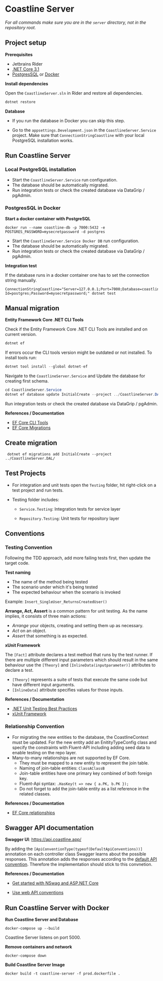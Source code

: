 # Coastline Server

*For all commands make sure you are in the `server` directory, not in the repository root.*

## Project setup

**Prerequisites**

- Jetbrains Rider
- [.NET Core 3.1](https://dotnet.microsoft.com/download/dotnet-core/3.1)
- [PostgresSQL](https://www.postgresql.org/) or [Docker](https://www.docker.com/)

**Install dependencies**

Open the `CoastlineServer.sln` in Rider and restore all dependencies.

```c#
dotnet restore
```

**Database**

- If you run the database in Docker  you can skip this step.

- Go to the `appsettings.Development.json` in the `CoastlineServer.Service` project. Make sure that `ConnectionStringCoastline` with your local PostgreSQL installation works.

## Run Coastline Server

### Local PostgreSQL installation

- Start the `CoastlineServer.Service` run configuration.
- The database should be automatically migrated.
- Run integration tests or check the created database via DataGrip / pgAdmin.

### PostgresSQL in Docker

**Start a docker container with PostgreSQL**

```
docker run --name coastline-db -p 7000:5432 -e POSTGRES_PASSWORD=mysecretpassword -d postgres
```

- Start the `CoastlineServer.Service Docker DB` run configuration.
- The database should be automatically migrated.
- Run integration tests or check the created database via DataGrip / pgAdmin.

**Integration test**

If the database runs in a docker container one has to set the connection string manually.

```
ConnectionStringCoastline="Server=127.0.0.1;Port=7000;Database=coastline;User Id=postgres;Password=mysecretpassword;" dotnet test
```

## Manual migration

**Entity Framework Core .NET CLI Tools**

Check if the Entity Framework Core .NET CLI Tools are installed and on current version.

```c#
dotnet ef
```

If errors occur the CLI tools version might be outdated or not installed. To install tools run:
```c#
dotnet tool install --global dotnet-ef
```

Navigate to the `CoastlineServer.Service` and Update the database for creating first schema.

```c#
cd CoastlineServer.Service 
dotnet ef database update InitialCreate --project ../CoastlineServer.DAL
```

Run integration tests or check the created database via DataGrip / pgAdmin.

**References / Documentation**

* [EF Core CLI Tools]( https://docs.microsoft.com/en-us/ef/core/miscellaneous/cli/dotnet)
* [EF Core Migrations]( https://docs.microsoft.com/en-us/ef/core/managing-schemas/migrations/?tabs=dotnet-core-cli)

## Create migration

```
 dotnet ef migrations add InitialCreate --project ../CoastlineServer.DAL/
```

## Test Projects

- For integration and unit tests open the `Testing` folder, hit right-click on a test project and run tests.

- Testing folder includes:
  - `Service.Testing`: Integration tests for service layer

  - `Repository.Testing`: Unit tests for repository layer

## Conventions

### Testing Convention

Following the TDD approach, add more failing tests first, then update the target code. 

**Test naming**

- The name of the method being tested
- The scenario under which it's being tested
- The expected behaviour when the scenario is invoked

Example: `Insert_SingleUser_ReturnsCreatedUser()`

**Arrange, Act, Assert** is a common pattern for unit testing. As the name implies, it consists of three main actions:

- *Arrange* your objects, creating and setting them up as necessary.
- *Act* on an object.
- *Assert* that something is as expected.

**xUnit Framework**

The `[Fact]` attribute declares a test method that runs by the test runner. If there are multiple different input parameters which should result in the same behaviour use the `[Theory]` and `[InlineData(inputparameter)]` attributes to declare a test.

- `[Theory]` represents a suite of tests that execute the same code but have different input arguments.
- `[InlineData]` attribute specifies values for those inputs.

**References / Documentation**

* [.NET Unit Testing Best Practices]( https://docs.microsoft.com/en-us/dotnet/core/testing/unit-testing-best-practices)
* [xUnit Framework]( https://docs.microsoft.com/en-us/dotnet/core/testing/unit-testing-with-dotnet-test)

### Relationship Convention

- For migrating the new entities to the database, the CoastlineContext must be updated. For the new entity add an EnitityTypeConfig class and specify the constraints with Fluent-API including adding seed data to enable testing on the repo layer.
- Many-to-many relationships are not supported by EF Core.
  - They must be mapped to a new entity to represent the join table.
  - Naming of join-table entities: `ClassAClassB`
  - Join-table entities have one primary key combined of both foreign key.
  - Fluent-Api syntax: `.HasKey(t => new { a.PK, b.PK });`
  - Do not forget to add the join-table entity as a list reference in the related classes.

**References / Documentation**

* [EF Core relationships](https://docs.microsoft.com/en-us/ef/core/modeling/relationships?tabs=fluent-api%2Cfluent-api-simple-key%2Csimple-key)

## Swagger API documentation

**Swagger UI**: https://api.coastline.app/

By adding the `[ApiConventionType(typeof(DefaultApiConventions))]` annotation on each controller class Swagger learns about the possible responses. This annotation adds the responses according to the [default API convention](https://docs.microsoft.com/en-us/dotnet/api/microsoft.aspnetcore.mvc.defaultapiconventions?view=aspnetcore-3.1). Therefore the implementation should stick to this convnetion. 

**References / Documentation**

- [Get started with NSwag and ASP.NET Core](https://docs.microsoft.com/en-us/aspnet/core/tutorials/getting-started-with-nswag?view=aspnetcore-3.1&tabs=visual-studio)

- [Use web API conventions](https://docs.microsoft.com/en-us/aspnet/core/web-api/advanced/conventions?view=aspnetcore-3.1)

## Run Coastline Server with Docker 

**Run Coastline Server and Database**

```
docker-compose up --build
```

Coastline Server listens on port 5000.

**Remove containers and network**

```
docker-compose down
```

**Build Coastline Server Image**

```
docker build -t coastline-server -f prod.dockerfile .
```
